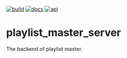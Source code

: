 [![build](https://github.com/loph3xertoi/playlist_master_server/actions/workflows/build-deploy.yml/badge.svg)](https://github.com/loph3xertoi/playlist_master_server/actions/workflows/build-deploy.yml)
[![docs](https://github.com/loph3xertoi/playlist_master_server/actions/workflows/docs.yml/badge.svg)](https://www.loph.tk/playlist_master_server/docs)
[![api](https://github.com/loph3xertoi/playlist_master_server/actions/workflows/swagger-ui.yml/badge.svg)](https://www.loph.tk/playlist_master_server/swagger-ui)
# playlist_master_server
The backend of playlist master.
